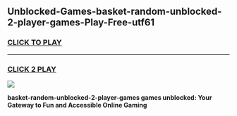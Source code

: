 
## Unblocked-Games-basket-random-unblocked-2-player-games-Play-Free-utf61
<h3>
<a href="https://premium76.site?title=basket-random-unblocked-2-player-games&ref=23A">CLICK TO PLAY</a></h3>
<hr>

<h3>
<a href="https://premium76.site?title=basket-random-unblocked-2-player-games&ref=23A">CLICK 2 PLAY</a>
  
</h3>

<a href="https://premium76.site?title=basket-random-unblocked-2-player-games&ref=23A"><img src="https://clearcache.store/games.png"></a>


**basket-random-unblocked-2-player-games games unblocked: Your Gateway to Fun and Accessible Online Gaming**
